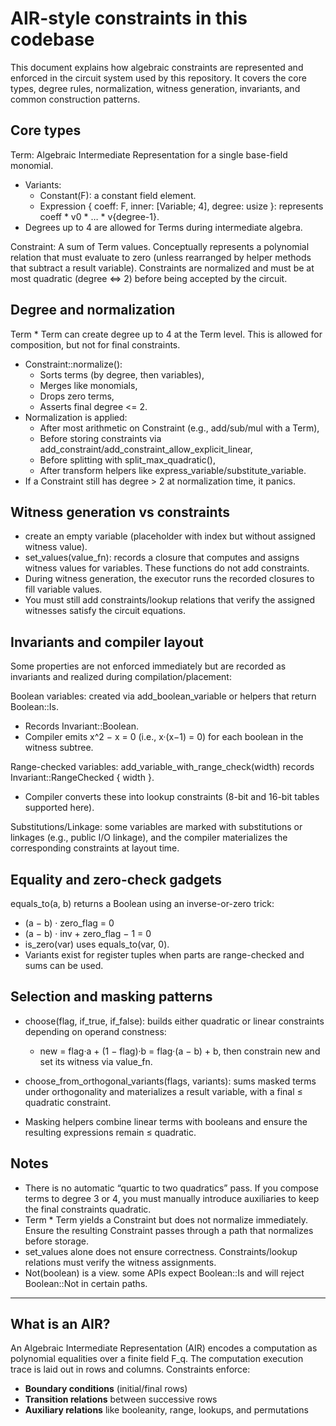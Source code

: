 # AIR-style constraints in this codebase

This document explains how algebraic constraints are represented and enforced in the circuit system used by this repository. It covers the core types, degree rules, normalization, witness generation, invariants, and common construction patterns.

## Core types
Term<F>:   Algebraic Intermediate Representation for a single base-field monomial.
  - Variants:
    - Constant(F): a constant field element.
    - Expression { coeff: F, inner: [Variable; 4], degree: usize }: represents coeff * v0 * … * v{degree-1}.
  - Degrees up to 4 are allowed for Terms during intermediate algebra.

Constraint<F>: A sum of Term<F> values. Conceptually represents a polynomial relation that must evaluate to zero (unless rearranged by helper methods that subtract a result variable). Constraints are normalized and must be at most quadratic (degree <=> 2) before being accepted by the circuit.
 
## Degree and normalization

Term * Term can create degree up to 4 at the Term level. This is allowed for composition, but not for final constraints.
- Constraint::normalize():
  - Sorts terms (by degree, then variables),
  - Merges like monomials,
  - Drops zero terms,
  - Asserts final degree <= 2.
- Normalization is applied:
  - After most arithmetic on Constraint (e.g., add/sub/mul with a Term),
  - Before storing constraints via add_constraint/add_constraint_allow_explicit_linear,
  - Before splitting with split_max_quadratic(),
  - After transform helpers like express_variable/substitute_variable.
- If a Constraint still has degree > 2 at normalization time, it panics.

## Witness generation vs constraints 
- create an empty variable (placeholder with index but without assigned witness value).
- set_values(value_fn): records a closure that computes and assigns witness values for variables. These functions do not add constraints.
- During witness generation, the executor runs the recorded closures to fill variable values.
- You must still add constraints/lookup relations that verify the assigned witnesses satisfy the circuit equations.

## Invariants and compiler layout

Some properties are not enforced immediately but are recorded as invariants and realized during compilation/placement:

Boolean variables: created via add_boolean_variable or helpers that return Boolean::Is.
  - Records Invariant::Boolean.
  - Compiler emits x^2 − x = 0 (i.e., x·(x−1) = 0) for each boolean in the witness subtree.

Range-checked variables: add_variable_with_range_check(width) records Invariant::RangeChecked { width }.
  - Compiler converts these into lookup constraints (8-bit and 16-bit tables supported here).

Substitutions/Linkage: some variables are marked with substitutions or linkages (e.g., public I/O linkage), and the compiler materializes the corresponding constraints at layout time.

## Equality and zero-check gadgets

equals_to(a, b) returns a Boolean using an inverse-or-zero trick:
  - (a − b) · zero_flag = 0
  - (a − b) · inv + zero_flag − 1 = 0
- is_zero(var) uses equals_to(var, 0).
- Variants exist for register tuples when parts are range-checked and sums can be used.

## Selection and masking patterns

- choose(flag, if_true, if_false): builds either quadratic or linear constraints depending on operand constness:
  - new = flag·a + (1 − flag)·b = flag·(a − b) + b, then constrain new and set its witness via value_fn.

- choose_from_orthogonal_variants(flags, variants): sums masked terms under orthogonality and materializes a result variable, with a final ≤ quadratic constraint.

- Masking helpers combine linear terms with booleans and ensure the resulting expressions remain ≤ quadratic.

## Notes

- There is no automatic “quartic to two quadratics” pass. If you compose terms to degree 3 or 4, you must manually introduce auxiliaries to keep the final constraints quadratic.
- Term * Term yields a Constraint but does not normalize immediately. Ensure the resulting Constraint passes through a path that normalizes before storage.
- set_values alone does not ensure correctness. Constraints/lookup relations must verify the witness assignments.
- Not(boolean) is a view. some APIs expect Boolean::Is and will reject Boolean::Not in certain paths.

---

## What is an AIR?

An Algebraic Intermediate Representation (AIR) encodes a computation as polynomial equalities over a finite field F_q. The computation execution trace is laid out in rows and columns. Constraints enforce:

- **Boundary conditions** (initial/final rows)
- **Transition relations** between successive rows 
- **Auxiliary relations** like booleanity, range, lookups, and permutations



